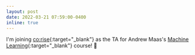```yaml
---
layout: post
date: 2022-03-21 07:59:00-0400
inline: true
---
```


I'm joining [co:rise](https://corise.com/){:target="\_blank"} as the TA for Andrew Maas's
[Machine Learning](https://corise.com/course/applied-machine-learning){:target="\_blank"}
course! 🚀
